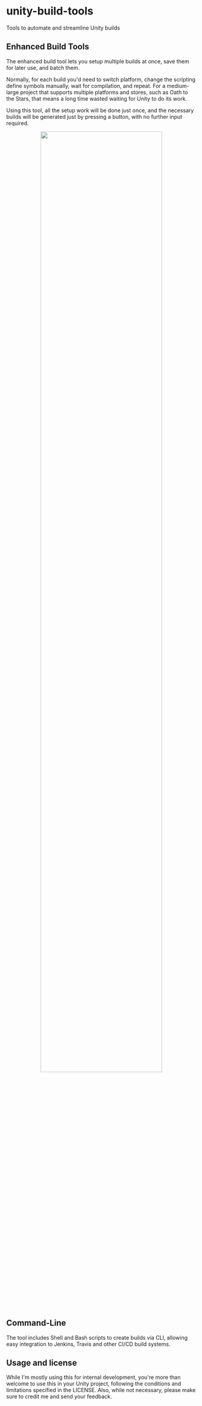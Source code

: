 # unity-build-tools
Tools to automate and streamline Unity builds

## Enhanced Build Tools

The enhanced build tool lets you setup multiple builds at once, save them for later use, and batch them.

Normally, for each build you'd need to switch platform, change the scripting define symbols manually, wait for compilation, and repeat. For a medium-large project that supports multiple platforms and stores, such as Oath to the Stars, that means a long time wasted waiting for Unity to do its work.

Using this tool, all the setup work will be done just once, and the necessary builds will be generated just by pressing a button, with no further input required.

<p align="center"><img src="https://user-images.githubusercontent.com/4165016/77833524-52d7b200-713e-11ea-930c-073ccda68001.png" width="80%" max-width:600px></p>

## Command-Line

The tool includes Shell and Bash scripts to create builds via CLI, allowing easy integration to Jenkins, Travis and other CI/CD build systems.

## Usage and license
While I'm mostly using this for internal development, you're more than welcome to use this in your Unity project, following the conditions and limitations specified in the LICENSE. 
Also, while not necessary, please make sure to credit me and send your feedback.
